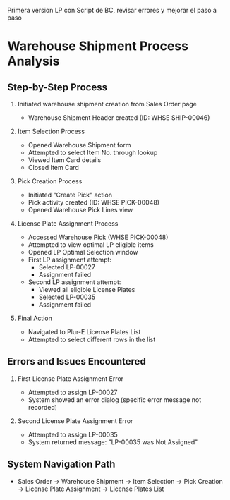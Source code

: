 Primera version LP con Script de BC, revisar errores y mejorar el paso a paso

# Warehouse Shipment Process Analysis

## Step-by-Step Process
1. Initiated warehouse shipment creation from Sales Order page
   - Warehouse Shipment Header created (ID: WHSE SHIP-00046)

2. Item Selection Process
   - Opened Warehouse Shipment form
   - Attempted to select Item No. through lookup
   - Viewed Item Card details
   - Closed Item Card

3. Pick Creation Process
   - Initiated "Create Pick" action
   - Pick activity created (ID: WHSE PICK-00048)
   - Opened Warehouse Pick Lines view

4. License Plate Assignment Process
   - Accessed Warehouse Pick (WHSE PICK-00048)
   - Attempted to view optimal LP eligible items
   - Opened LP Optimal Selection window
   - First LP assignment attempt:
     - Selected LP-00027
     - Assignment failed
   - Second LP assignment attempt:
     - Viewed all eligible License Plates
     - Selected LP-00035
     - Assignment failed

5. Final Action
   - Navigated to Plur-E License Plates List
   - Attempted to select different rows in the list

## Errors and Issues Encountered

1. First License Plate Assignment Error
   - Attempted to assign LP-00027
   - System showed an error dialog (specific error message not recorded)

2. Second License Plate Assignment Error
   - Attempted to assign LP-00035
   - System returned message: "LP-00035 was Not Assigned"

## System Navigation Path
- Sales Order → Warehouse Shipment → Item Selection → Pick Creation → License Plate Assignment → License Plates List
